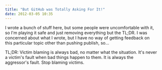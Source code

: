 ```yaml
---
title: "But GitHub was Totally Asking For It!"
date: 2012-03-05 10:35
---
```


I wrote a bunch of stuff here, but some people were uncomfortable with it, so
I'm playing it safe and just removing everything but the TL;DR. I was concerned
about what I wrote, but I have no way of getting feedback on this particular
topic other than pushing publish, so...

TL;DR: Victim blaming is always bad, no matter what the situation. It's never
a victim's fault when bad things happen to them. It is always the aggressor's
fault. Stop blaming victims.
